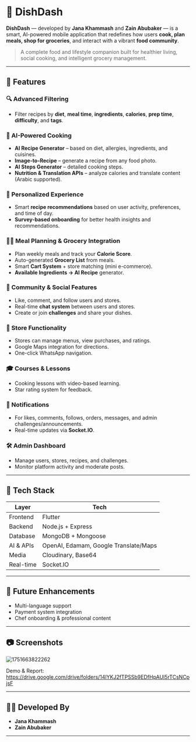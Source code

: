 # 🥗 DishDash

**DishDash** — developed by **Jana Khammash** and **Zain Abubaker** — is a smart, AI-powered mobile application that redefines how users **cook, plan meals, shop for groceries**, and interact with a vibrant **food community**.

> A complete food and lifestyle companion built for healthier living, social cooking, and intelligent grocery management.

---

## 🚀 Features

### 🔍 Advanced Filtering
- Filter recipes by **diet**, **meal time**, **ingredients**, **calories**, **prep time**, **difficulty**, and **tags**.

### 🤖 AI-Powered Cooking
- **AI Recipe Generator** – based on diet, allergies, ingredients, and cuisines.
- **Image-to-Recipe** – generate a recipe from any food photo.
- **AI Steps Generator** – detailed cooking steps.
- **Nutrition & Translation APIs** – analyze calories and translate content (Arabic supported).

### 🌟 Personalized Experience
- Smart **recipe recommendations** based on user activity, preferences, and time of day.
- **Survey-based onboarding** for better health insights and recommendations.

### 🧑‍🍳 Meal Planning & Grocery Integration
- Plan weekly meals and track your **Calorie Score**.
- Auto-generated **Grocery List** from meals.
- Smart **Cart System** + store matching (mini e-commerce).
- **Available Ingredients → AI Recipe** generator.

### 👥 Community & Social Features
- Like, comment, and follow users and stores.
- Real-time **chat system** between users and stores.
- Create or join **challenges** and share your dishes.

### 🏬 Store Functionality
- Stores can manage menus, view purchases, and ratings.
- Google Maps integration for directions.
- One-click WhatsApp navigation.

### 🎓 Courses & Lessons
- Cooking lessons with video-based learning.
- Star rating system for feedback.

### 🔔 Notifications
- For likes, comments, follows, orders, messages, and admin challenges/announcements.
- Real-time updates via **Socket.IO**.

### 🛠 Admin Dashboard
- Manage users, stores, recipes, and challenges.
- Monitor platform activity and moderate posts.

---

## 🧠 Tech Stack

| Layer       | Tech                                 |
|-------------|--------------------------------------|
| Frontend    | Flutter                              |
| Backend     | Node.js + Express                    |
| Database    | MongoDB + Mongoose                   |
| AI & APIs   | OpenAI, Edamam, Google Translate/Maps|
| Media       | Cloudinary, Base64                   |
| Real-time   | Socket.IO                            |

---

## 📌 Future Enhancements

- Multi-language support  
- Payment system integration  
- Chef onboarding & professional content  

---

## 📷 Screenshots
![1751663822262](https://github.com/user-attachments/assets/2fd83c15-73c4-4861-80fa-e410e64a6026)

Demo & Report: https://drive.google.com/drive/folders/14lYKJ2fTPSSb9EDfHpAUI5rTCsNCpjsF

---

## 👨‍💻 Developed By

- **Jana Khammash**  
- **Zain Abubaker**
---

